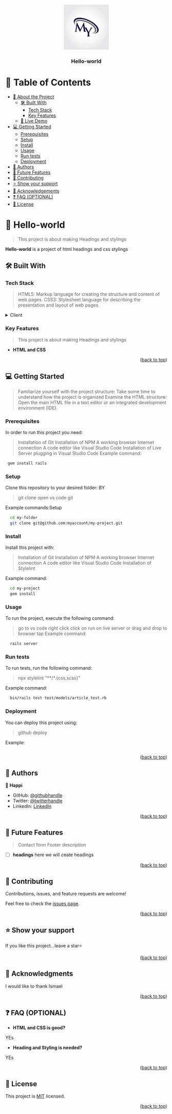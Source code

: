 
<a name="readme-top"></a>

<!--
!!! IMPORTANT !!!
This README is an example of how you could professionally present your codebase. 
Writing documentation is a crucial part of your work as a professional software developer and cannot be ignored. 

You should modify this file to match your project and remove sections that don't apply.

REQUIRED SECTIONS:
- Table of Contents
- About the Project
  - Built With
  - Live Demo
- Getting Started
- Authors
- Future Features
- Contributing
- Show your support
- Acknowledgements
- License

OPTIONAL SECTIONS:
- FAQ

After you're finished please remove all the comments and instructions!

For more information on the importance of a professional README for your repositories: https://github.com/microverseinc/curriculum-transversal-skills/blob/main/documentation/articles/readme_best_practices.md
-->

<div align="center">
  <!-- You are encouraged to replace this logo with your own! Otherwise you can also remove it. -->
  <img src="download.jpeg" alt="logo" width="140"  height="auto" />
  <br/>

  <h3><b>Hello-world</b></h3>

</div>

<!-- TABLE OF CONTENTS -->

# 📗 Table of Contents

- [📖 About the Project](#about-project)
  - [🛠 Built With](#built-with)
    - [Tech Stack](#tech-stack)
    - [Key Features](#key-features)
  - [🚀 Live Demo](#live-demo)
- [💻 Getting Started](#getting-started)
  - [Prerequisites](#prerequisites)
  - [Setup](#setup)
  - [Install](#install)
  - [Usage](#usage)
  - [Run tests](#run-tests)
  - [Deployment](#deployment)
- [👥 Authors](#authors)
- [🔭 Future Features](#future-features)
- [🤝 Contributing](#contributing)
- [⭐️ Show your support](#support)
- [🙏 Acknowledgements](#acknowledgements)
- [❓ FAQ (OPTIONAL)](#faq)
- [📝 License](#license)

<!-- PROJECT DESCRIPTION -->

# 📖 Hello-world <a name="about-project"></a>

> This project is about 
making Headings and stylings

**Hello-world** is a project of html headings and css stylings

## 🛠 Built With <a name="built-with"></a>

### Tech Stack <a name="tech-stack"></a>

> HTML5: Markup language for creating the structure and content of web pages.
CSS3: Stylesheet language for describing the presentation and layout of web pages.

<details>
  <summary>Client</summary>
  <ul>
    <li><a href="#">HTML and CSS</a></li>
  </ul>
</details>


<!-- Features -->

### Key Features <a name="key-features"></a>

> This project is about 
making Headings and stylings
- **HTML and CSS**


<p align="right">(<a href="#readme-top">back to top</a>)</p>

<!-- GETTING STARTED -->

## 💻 Getting Started <a name="getting-started"></a>

>Familiarize yourself with the project structure: Take some time to understand how the project is organized
>Examine the HTML structure: Open the main HTML file in a text editor or an integrated development environment (IDE). 

### Prerequisites

In order to run this project you need:
>Installation of Git
>Installation of NPM
>A working browser
>Internet connection
>A code editor like Visual Studio Code
>Installation of Live Server plugging in Visual Studio Code
Example command:

```sh
 gem install rails
```

### Setup

Clone this repository to your desired folder: BY
>git clone
>open vs code
>git 

Example commands:Setup

```sh
  cd my-folder
  git clone git@github.com:myaccount/my-project.git
```

### Install

Install this project with:
>Installation of Git
>Installation of NPM
>A working browser
>Internet connection
>A code editor like Visual Studio Code
>Installation of Stylelint

Example command:

```sh
  cd my-project
  gem install
```

### Usage

To run the project, execute the following command:
>go to vs code
>right click 
>click on run on live server or
>drag and drop to browser tap
Example command:

```sh
  rails server
```

### Run tests

To run tests, run the following command:
>npx stylelint "**/*.{css,scss}"

Example command:

```sh
  bin/rails test test/models/article_test.rb
```


### Deployment

You can deploy this project using:
>github deploy

Example:

```sh

```


<p align="right">(<a href="#readme-top">back to top</a>)</p>

<!-- AUTHORS -->

## 👥 Authors <a name="authors"></a>

👤 **Happi**
- GitHub: [@githubhandle](https://github.com/gilberthappi)
- Twitter: [@twitterhandle](https://twitter.com/DushimimanaGil3)
- LinkedIn: [LinkedIn](https://www.linkedin.com/in/dushimimana-gilbert-happi-997b2a262/)



<p align="right">(<a href="#readme-top">back to top</a>)</p>

<!-- FUTURE FEATURES -->

## 🔭 Future Features <a name="future-features"></a>
>Contact form
>Footer description

- [ ] **headings** here we will ceate headings



<p align="right">(<a href="#readme-top">back to top</a>)</p>

<!-- CONTRIBUTING -->

## 🤝 Contributing <a name="contributing"></a>

Contributions, issues, and feature requests are welcome!

Feel free to check the [issues page](../../issues/).

<p align="right">(<a href="#readme-top">back to top</a>)</p>

<!-- SUPPORT -->

## ⭐️ Show your support <a name="support"></a>

If you like this project...leave a star⭐️

<p align="right">(<a href="#readme-top">back to top</a>)</p>

<!-- ACKNOWLEDGEMENTS -->

## 🙏 Acknowledgments <a name="acknowledgements"></a>

I would like to thank Ismael

<p align="right">(<a href="#readme-top">back to top</a>)</p>

<!-- FAQ (optional) -->

## ❓ FAQ (OPTIONAL) <a name="faq"></a>

- **HTML and CSS is good?**

YEs
- **Heading and Styling is needed?**

YEs



<p align="right">(<a href="#readme-top">back to top</a>)</p>

<!-- LICENSE -->

## 📝 License <a name="license"></a>

This project is [MIT](./LISENCE)  licensed.

<p align="right">(<a href="#readme-top">back to top</a>)</p>

